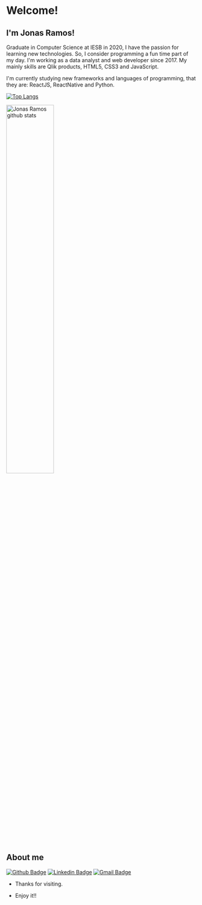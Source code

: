 
 
# Welcome!
 
## I'm Jonas Ramos!

Graduate in Computer Science at IESB in 2020, I have the passion for learning new technologies. So, I consider programming a fun time part of my day.
I'm working as a data analyst and web developer since 2017. My mainly skills are Qlik products, HTML5, CSS3 and JavaScript.

I'm currently studying new frameworks and languages of programming, that they are: ReactJS, ReactNative and Python.

[![Top Langs](https://github-readme-stats.vercel.app/api/top-langs/?username=jjonasramos&layout=compact)](https://github.com/anuraghazra/github-readme-stats)

<a href="https://github.com/jjonasramos">
    <img align="center" width="50%" alt="Jonas Ramos github stats" src="https://github-readme-stats.vercel.app/api?username=jjonasramos&show_icons=true&hide_border=true" />
</a>


 
## About me 
[![Github Badge](https://img.shields.io/badge/-Github-000?style=flat-square&logo=Github&logoColor=white&link=https://github.com/jjonasramos/)](https://github.com/jjonasramos/)
[![Linkedin Badge](https://img.shields.io/badge/-LinkedIn-blue?style=flat-square&logo=Linkedin&logoColor=white&link=https://www.linkedin.com/in/jonasramos/)](https://www.linkedin.com/in/jonasramos/)
[![Gmail Badge](https://img.shields.io/badge/-Gmail-c14438?style=flat-square&logo=Gmail&logoColor=white&link=mailto:jjonasramos@gmail.com)](mailto:jjonasramos@gmail.com)
 
- Thanks for visiting. 
 
- Enjoy it!!
